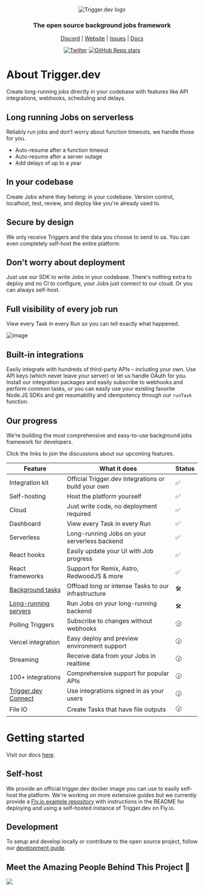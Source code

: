 <div align="center">
<picture>
  <source media="(prefers-color-scheme: dark)" srcset="https://imagedelivery.net/3TbraffuDZ4aEf8KWOmI_w/a45d1fa2-0ae8-4a39-4409-f4f934bfae00/public">
  <source media="(prefers-color-scheme: light)" srcset="https://imagedelivery.net/3TbraffuDZ4aEf8KWOmI_w/3f5ad4c1-c4c8-4277-b622-290e7f37bd00/public">
  <img alt="Trigger.dev logo" src="https://imagedelivery.net/3TbraffuDZ4aEf8KWOmI_w/a45d1fa2-0ae8-4a39-4409-f4f934bfae00/public">
</picture>
  
### The open source background jobs framework

[Discord](https://trigger.dev/discord) | [Website](https://trigger.dev) | [Issues](https://github.com/triggerdotdev/trigger.dev/issues) | [Docs](https://trigger.dev/docs)

[![Twitter](https://img.shields.io/twitter/url/https/twitter.com/triggerdotdev.svg?style=social&label=Follow%20%40trigger.dev)](https://twitter.com/triggerdotdev)
[![GitHub Repo stars](https://img.shields.io/github/stars/triggerdotdev/trigger.dev?style=social)](https://github.com/triggerdotdev/trigger.dev)

</div>

# About Trigger.dev

Create long-running jobs directly in your codebase with features like API integrations, webhooks, scheduling and delays.

## Long running Jobs on serverless

Reliably run jobs and don’t worry about function timeouts, we handle those for you.

- Auto-resume after a function timeout
- Auto-resume after a server outage
- Add delays of up to a year

## In your codebase

Create Jobs where they belong: in your codebase. Version control, localhost, test, review, and deploy like you're already used to.

## Secure by design

We only receive Triggers and the data you choose to send to us. You can even completely self-host the entire platform.

## Don't worry about deployment

Just use our SDK to write Jobs in your codebase. There's nothing extra to deploy and no CI to configure, your Jobs just connect to our cloud. Or you can always self-host.

## Full visibility of every job run

View every Task in every Run so you can tell exactly what happened.

![image](https://www.trigger.dev/build/_assets/web-app-2QFKXFLW.png)

## Built-in integrations

Easily integrate with hundreds of third-party APIs – including your own. Use API keys (which never leave your server) or let us handle OAuth for you. Install our integration packages and easily subscribe to webhooks and perform common tasks, or you can easily use your existing favorite Node.JS SDKs and get resumability and idempotency through our `runTask` function.

## Our progress

We’re building the most comprehensive and easy-to-use background jobs framework for developers.

Click the links to join the discussions about our upcoming features.

| Feature                                                                              | What it does                                        | Status |
| ------------------------------------------------------------------------------------ | --------------------------------------------------- | ------ |
| Integration kit                                                                      | Official Trigger.dev integrations or build your own | ✅     |
| Self-hosting                                                                         | Host the platform yourself                          | ✅     |
| Cloud                                                                                | Just write code, no deployment required             | ✅     |
| Dashboard                                                                            | View every Task in every Run                        | ✅     |
| Serverless                                                                           | Long-running Jobs on your serverless backend        | ✅     |
| React hooks                                                                          | Easily update your UI with Job progress             | ✅     |
| React frameworks                                                                     | Support for Remix, Astro, RedwoodJS & more          | ✅     |
| [Background tasks](https://github.com/triggerdotdev/trigger.dev/discussions/400)     | Offload long or intense Tasks to our infrastructure | 🛠️     |
| [Long-running servers](https://github.com/triggerdotdev/trigger.dev/discussions/430) | Run Jobs on your long-running backend               | 🛠️     |
| Polling Triggers                                                                     | Subscribe to changes without webhooks               | 🕝     |
| Vercel integration                                                                   | Easy deploy and preview environment support         | 🕝     |
| Streaming                                                                            | Receive data from your Jobs in realtime             | 🕝     |
| 100+ integrations                                                                    | Comprehensive support for popular APIs              | 🕝     |
| [Trigger.dev Connect](https://github.com/triggerdotdev/trigger.dev/discussions/441)  | Use integrations signed in as your users            | 🕝     |
| File IO                                                                              | Create Tasks that have file outputs                 | 🕝     |

# Getting started

Visit our docs [here](https://trigger.dev/docs).

## Self-host

We provide an official trigger.dev docker image you can use to easily self-host the platform. We're working on more extensive guides but we currently provide a [Fly.io example repository](https://github.com/triggerdotdev/fly.io) with instructions in the README for deploying and using a self-hosted instance of Trigger.dev on Fly.io.

## Development

To setup and develop locally or contribute to the open source project, follow our [development guide](./CONTRIBUTING.md).

## Meet the Amazing People Behind This Project 🚀

<a href="https://github.com/triggerdotdev/trigger.dev/graphs/contributors">
  <img src="https://contrib.rocks/image?repo=triggerdotdev/trigger.dev" />
</a>
